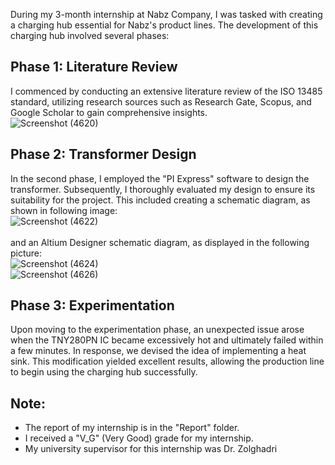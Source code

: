 During my 3-month internship at Nabz Company, I was tasked with creating a charging hub essential for Nabz's product lines. The development of this charging hub involved several phases:

## Phase 1: Literature Review
I commenced by conducting an extensive literature review of the ISO 13485 standard, utilizing research sources such as Research Gate, Scopus, and Google Scholar to gain comprehensive insights.
<br>
![Screenshot (4620)](https://github.com/alibagheri-98/Designing-Charging-Hub/assets/112773855/b177eeb5-c5c1-4bfb-9c13-b732271a19d6)
## Phase 2: Transformer Design
In the second phase, I employed the "PI Express" software to design the transformer. Subsequently, I thoroughly evaluated my design to ensure its suitability for the project. This included creating a schematic diagram, as shown in following image:
<br>
![Screenshot (4622)](https://github.com/alibagheri-98/Designing-Charging-Hub/assets/112773855/295e414d-2313-45d9-8b1e-00c35124d7cb)
<br>
<br>
and an Altium Designer schematic diagram, as displayed in the following picture:
<br>
![Screenshot (4624)](https://github.com/alibagheri-98/Designing-Charging-Hub/assets/112773855/cd3fdaaf-e0a4-4998-91c2-dd930f468a1f)
<br>
![Screenshot (4626)](https://github.com/alibagheri-98/Designing-Charging-Hub/assets/112773855/37c2e63c-2523-4f73-a4f1-86f5682aeb59)

## Phase 3: Experimentation
Upon moving to the experimentation phase, an unexpected issue arose when the TNY280PN IC became excessively hot and ultimately failed within a few minutes. In response, we devised the idea of implementing a heat sink. This modification yielded excellent results, allowing the production line to begin using the charging hub successfully.

## Note:
- The report of my internship is in the "Report" folder.
- I received a "V_G" (Very Good) grade for my internship.
- My university supervisor for this internship was Dr. Zolghadri

